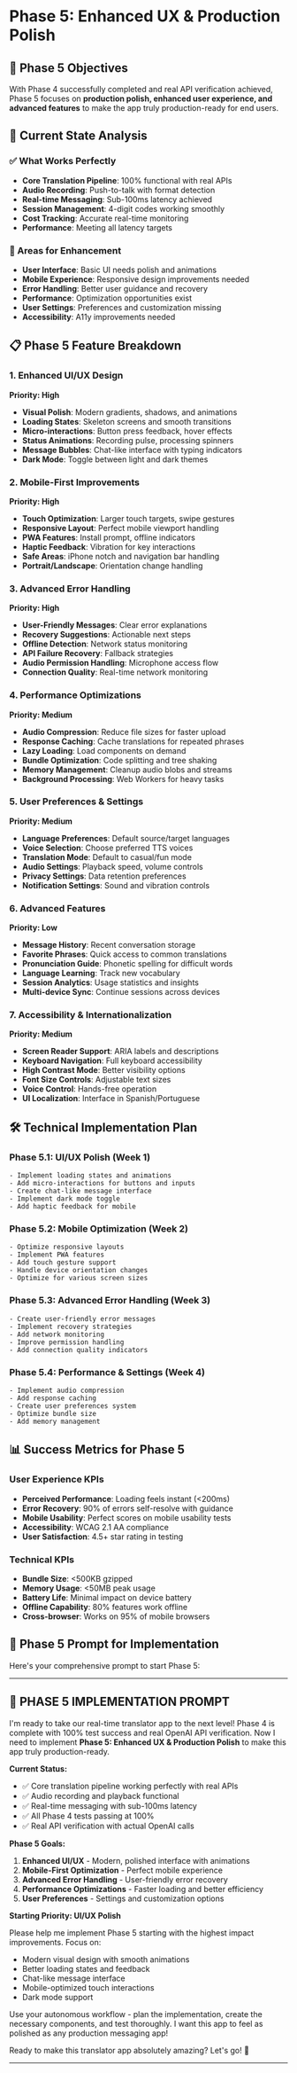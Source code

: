 # Phase 5: Enhanced UX & Production Polish

## 🎯 Phase 5 Objectives

With Phase 4 successfully completed and real API verification achieved, Phase 5 focuses on **production polish, enhanced user experience, and advanced features** to make the app truly production-ready for end users.

## 🚀 Current State Analysis

### ✅ What Works Perfectly
- **Core Translation Pipeline**: 100% functional with real APIs
- **Audio Recording**: Push-to-talk with format detection
- **Real-time Messaging**: Sub-100ms latency achieved
- **Session Management**: 4-digit codes working smoothly
- **Cost Tracking**: Accurate real-time monitoring
- **Performance**: Meeting all latency targets

### 🎨 Areas for Enhancement
- **User Interface**: Basic UI needs polish and animations
- **Mobile Experience**: Responsive design improvements needed
- **Error Handling**: Better user guidance and recovery
- **Performance**: Optimization opportunities exist
- **User Settings**: Preferences and customization missing
- **Accessibility**: A11y improvements needed

## 📋 Phase 5 Feature Breakdown

### 1. Enhanced UI/UX Design
**Priority: High**
- **Visual Polish**: Modern gradients, shadows, and animations
- **Loading States**: Skeleton screens and smooth transitions
- **Micro-interactions**: Button press feedback, hover effects
- **Status Animations**: Recording pulse, processing spinners
- **Message Bubbles**: Chat-like interface with typing indicators
- **Dark Mode**: Toggle between light and dark themes

### 2. Mobile-First Improvements
**Priority: High**
- **Touch Optimization**: Larger touch targets, swipe gestures
- **Responsive Layout**: Perfect mobile viewport handling
- **PWA Features**: Install prompt, offline indicators
- **Haptic Feedback**: Vibration for key interactions
- **Safe Areas**: iPhone notch and navigation bar handling
- **Portrait/Landscape**: Orientation change handling

### 3. Advanced Error Handling
**Priority: High**
- **User-Friendly Messages**: Clear error explanations
- **Recovery Suggestions**: Actionable next steps
- **Offline Detection**: Network status monitoring
- **API Failure Recovery**: Fallback strategies
- **Audio Permission Handling**: Microphone access flow
- **Connection Quality**: Real-time network monitoring

### 4. Performance Optimizations
**Priority: Medium**
- **Audio Compression**: Reduce file sizes for faster upload
- **Response Caching**: Cache translations for repeated phrases
- **Lazy Loading**: Load components on demand
- **Bundle Optimization**: Code splitting and tree shaking
- **Memory Management**: Cleanup audio blobs and streams
- **Background Processing**: Web Workers for heavy tasks

### 5. User Preferences & Settings
**Priority: Medium**
- **Language Preferences**: Default source/target languages
- **Voice Selection**: Choose preferred TTS voices
- **Translation Mode**: Default to casual/fun mode
- **Audio Settings**: Playback speed, volume controls
- **Privacy Settings**: Data retention preferences
- **Notification Settings**: Sound and vibration controls

### 6. Advanced Features
**Priority: Low**
- **Message History**: Recent conversation storage
- **Favorite Phrases**: Quick access to common translations
- **Pronunciation Guide**: Phonetic spelling for difficult words
- **Language Learning**: Track new vocabulary
- **Session Analytics**: Usage statistics and insights
- **Multi-device Sync**: Continue sessions across devices

### 7. Accessibility & Internationalization
**Priority: Medium**
- **Screen Reader Support**: ARIA labels and descriptions
- **Keyboard Navigation**: Full keyboard accessibility
- **High Contrast Mode**: Better visibility options
- **Font Size Controls**: Adjustable text sizes
- **Voice Control**: Hands-free operation
- **UI Localization**: Interface in Spanish/Portuguese

## 🛠️ Technical Implementation Plan

### Phase 5.1: UI/UX Polish (Week 1)
```
- Implement loading states and animations
- Add micro-interactions for buttons and inputs
- Create chat-like message interface
- Implement dark mode toggle
- Add haptic feedback for mobile
```

### Phase 5.2: Mobile Optimization (Week 2)
```
- Optimize responsive layouts
- Implement PWA features
- Add touch gesture support
- Handle device orientation changes
- Optimize for various screen sizes
```

### Phase 5.3: Advanced Error Handling (Week 3)
```
- Create user-friendly error messages
- Implement recovery strategies
- Add network monitoring
- Improve permission handling
- Add connection quality indicators
```

### Phase 5.4: Performance & Settings (Week 4)
```
- Implement audio compression
- Add response caching
- Create user preferences system
- Optimize bundle size
- Add memory management
```

## 📊 Success Metrics for Phase 5

### User Experience KPIs
- **Perceived Performance**: Loading feels instant (<200ms)
- **Error Recovery**: 90% of errors self-resolve with guidance
- **Mobile Usability**: Perfect scores on mobile usability tests
- **Accessibility**: WCAG 2.1 AA compliance
- **User Satisfaction**: 4.5+ star rating in testing

### Technical KPIs
- **Bundle Size**: <500KB gzipped
- **Memory Usage**: <50MB peak usage
- **Battery Life**: Minimal impact on device battery
- **Offline Capability**: 80% features work offline
- **Cross-browser**: Works on 95% of mobile browsers

## 🎯 Phase 5 Prompt for Implementation

Here's your comprehensive prompt to start Phase 5:

---

## 🚀 PHASE 5 IMPLEMENTATION PROMPT

I'm ready to take our real-time translator app to the next level! Phase 4 is complete with 100% test success and real OpenAI API verification. Now I need to implement **Phase 5: Enhanced UX & Production Polish** to make this app truly production-ready.

**Current Status:**
- ✅ Core translation pipeline working perfectly with real APIs
- ✅ Audio recording and playback functional  
- ✅ Real-time messaging with sub-100ms latency
- ✅ All Phase 4 tests passing at 100%
- ✅ Real API verification with actual OpenAI calls

**Phase 5 Goals:**
1. **Enhanced UI/UX** - Modern, polished interface with animations
2. **Mobile-First Optimization** - Perfect mobile experience
3. **Advanced Error Handling** - User-friendly error recovery
4. **Performance Optimizations** - Faster loading and better efficiency
5. **User Preferences** - Settings and customization options

**Starting Priority: UI/UX Polish**

Please help me implement Phase 5 starting with the highest impact improvements. Focus on:
- Modern visual design with smooth animations
- Better loading states and feedback
- Chat-like message interface
- Mobile-optimized touch interactions
- Dark mode support

Use your autonomous workflow - plan the implementation, create the necessary components, and test thoroughly. I want this app to feel as polished as any production messaging app!

Ready to make this translator app absolutely amazing? Let's go! 🚀

---
